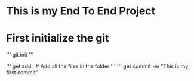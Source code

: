 # This is my End To End Project

# First initialize the git

''' 
git init
'''

'''
get add . # Add all the files in the folder
'''
'''
get commit -m "This is my first commit"
